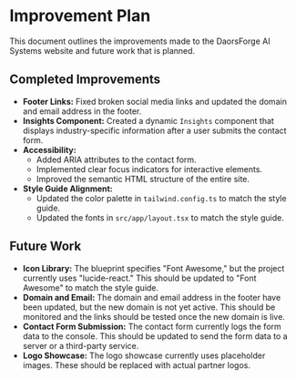 # Improvement Plan

This document outlines the improvements made to the DaorsForge AI Systems website and future work that is planned.

## Completed Improvements

*   **Footer Links:** Fixed broken social media links and updated the domain and email address in the footer.
*   **Insights Component:** Created a dynamic `Insights` component that displays industry-specific information after a user submits the contact form.
*   **Accessibility:**
    *   Added ARIA attributes to the contact form.
    *   Implemented clear focus indicators for interactive elements.
    *   Improved the semantic HTML structure of the entire site.
*   **Style Guide Alignment:**
    *   Updated the color palette in `tailwind.config.ts` to match the style guide.
    *   Updated the fonts in `src/app/layout.tsx` to match the style guide.

## Future Work

*   **Icon Library:** The blueprint specifies "Font Awesome," but the project currently uses "lucide-react." This should be updated to "Font Awesome" to match the style guide.
*   **Domain and Email:** The domain and email address in the footer have been updated, but the new domain is not yet active. This should be monitored and the links should be tested once the new domain is live.
*   **Contact Form Submission:** The contact form currently logs the form data to the console. This should be updated to send the form data to a server or a third-party service.
*   **Logo Showcase:** The logo showcase currently uses placeholder images. These should be replaced with actual partner logos.
